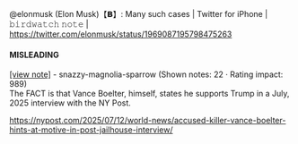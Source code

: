 @elonmusk (Elon Musk)【𝗕】: Many such cases | Twitter for iPhone | 𝚋𝚒𝚛𝚍𝚠𝚊𝚝𝚌𝚑 𝚗𝚘𝚝𝚎 | https://twitter.com/elonmusk/status/1969087195798475263

#### MISLEADING

[[view note]](https://x.com/i/birdwatch/n/1969197525392380369) - snazzy-magnolia-sparrow (Shown notes: 22 · Rating impact: 989)\
The FACT is that Vance Boelter, himself, states he supports Trump in a July, 2025 interview with the NY Post.

https://nypost.com/2025/07/12/world-news/accused-killer-vance-boelter-hints-at-motive-in-post-jailhouse-interview/
